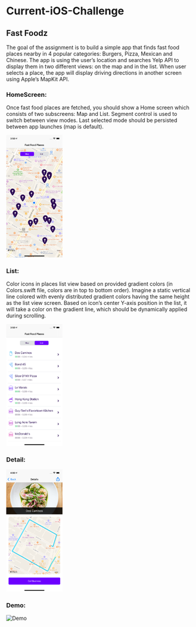 # Current-iOS-Challenge
## Fast Foodz

The goal of the assignment is to build a simple app that finds fast food places nearby in 4 popular categories: Burgers, Pizza, Mexican and Chinese. The app is using the user’s location and searches Yelp API to display them in two different views: on the map and in the list. When user selects a place, the app will display driving directions in another screen using Apple’s MapKit API.

### HomeScreen:
 Once fast food places are fetched, you should show a Home screen which consists of two subscreens: Map and List. Segment control is used to switch between view modes. Last selected mode should be persisted between app launches (map is default).
 
 
<img src="https://github.com/r06921039/Current-iOS-Challenge/blob/main/HomeScreen.png" alt="HomeScreen" width="30%" height="30%"/>
<!-- ![HomeScreen](https://github.com/r06921039/Current-iOS-Challenge/blob/main/HomeScreen.png = 585x1266) -->

### List:
Color icons in places list view based on provided gradient
colors (in Colors.swift file, colors are in top to bottom order).
Imagine a static vertical line colored with evenly distributed gradient colors having the same height as the list view screen. Based on icon’s center Y-axis position in the list, it will take a color on the gradient line, which should be dynamically applied during scrolling.


<img src="https://github.com/r06921039/Current-iOS-Challenge/blob/main/List.png" alt="List" width="30%" height="30%"/>

### Detail:
<img src="https://github.com/r06921039/Current-iOS-Challenge/blob/main/Detail.png" alt="Detail" width="30%" height="30%"/>

### Demo:
<img src="https://github.com/r06921039/Current-iOS-Challenge/blob/main/demo.gif" alt="Demo" width="30%" height="30%"/>
